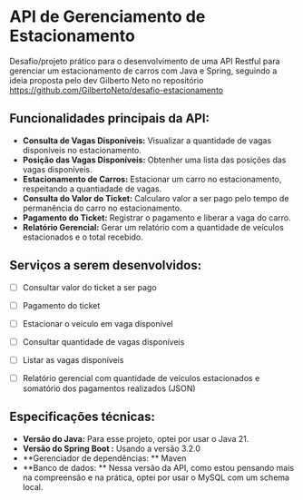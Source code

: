 # API de Gerenciamento de Estacionamento

Desafio/projeto prático para o desenvolvimento de uma API Restful para gerenciar um estacionamento de carros com Java e Spring, seguindo a ideia proposta pelo dev Gilberto Neto no repositório https://github.com/GilbertoNeto/desafio-estacionamento

## Funcionalidades principais da API:

- **Consulta de Vagas Disponíveis:** Visualizar a quantidade de vagas disponíveis no estacionamento.
- **Posição das Vagas Disponíveis:** Obtenher uma lista das posições das vagas disponíveis.
- **Estacionamento de Carros:** Estacionar um carro no estacionamento, respeitando a quantiadade de vagas.
- **Consulta do Valor do Ticket:** Calcularo valor a ser pago pelo tempo de permanência do carro no estacionamento.
- **Pagamento do Ticket:** Registrar o pagamento e liberar a vaga do carro.
- **Relatório Gerencial:** Gerar um relatório com a quantidade de veículos estacionados e o total recebido.


## Serviços a serem desenvolvidos:

- [ ] Consultar valor do ticket a ser pago
- [ ] Pagamento do ticket
- [ ] Estacionar o veículo em vaga disponível 
- [ ] Consultar quantidade de vagas disponíveis 
- [ ] Listar as vagas disponíveis
- [ ] Relatório gerencial com quantidade de veículos estacionados e somatório dos pagamentos realizados (JSON)




## Especificações técnicas:

- **Versão do Java:** Para esse projeto, optei por usar o Java 21.
- **Versão do Spring Boot :** Usando a versão 3.2.0
- **Gerenciador de dependências: ** Maven
- **Banco de dados: ** Nessa versão da API, como estou pensando mais na compreensão e na prática, optei por usar o MySQL com um schema local. 
